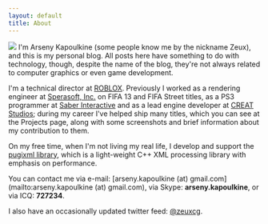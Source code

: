 ```yaml
---
layout: default
title: About
---
```


![](http://zeuxcg.files.wordpress.com/2010/09/photo.jpg) I'm Arseny Kapoulkine (some people know me by the nickname Zeux), and this is my personal blog. All posts here have something to do with technology, though, despite the name of the blog, they're not always related to computer graphics or even game development.

I'm a technical director at [ROBLOX](http://www.roblox.com/). Previously I worked as a rendering engineer at [Sperasoft, Inc.](http://www.sperasoft.com/) on FIFA 13 and FIFA Street titles, as a PS3 programmer at [Saber Interactive](http://saber3d.com/) and as a lead engine developer at [CREAT Studios](http://www.creatstudios.com/); during my career I've helped ship many titles, which you can see at the Projects page, along with some screenshots and brief information about my contribution to them.

On my free time, when I'm not living my real life, I develop and support the [pugixml library](http://code.google.com/p/pugixml/), which is a light-weight C++ XML processing library with emphasis on performance.

You can contact me via e-mail: [arseny.kapoulkine (at) gmail.com](mailto:arseny.kapoulkine (at) gmail.com), via Skype: **arseny.kapoulkine**, or via ICQ: **727234**.

I also have an occasionally updated twitter feed: [@zeuxcg](http://twitter.com/zeuxcg).
